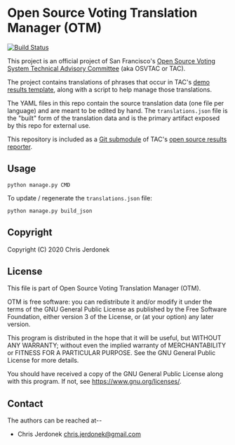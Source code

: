 # Open Source Voting Translation Manager (OTM)

[![Build Status](https://travis-ci.org/OSVTAC/osv-translations.svg?branch=master)](https://travis-ci.org/OSVTAC/osv-translations)

This project is an official project of San Francisco's [Open Source Voting
System Technical Advisory Committee][osvtac] (aka OSVTAC or TAC).

The project contains translations of phrases that occur in TAC's
[demo results template][demo-template], along with a script to help
manage those translations.

The YAML files in this repo contain the source translation data (one
file per language) and are meant to be edited by hand.
The `translations.json` file is the "built" form of the translation data
and is the primary artifact exposed by this repo for external use.

This repository is included as a [Git submodule][git-submodule] of TAC's
[open source results reporter][orr].


## Usage

```
python manage.py CMD
```

To update / regenerate the `translations.json` file:

```
python manage.py build_json
```


## Copyright

Copyright (C) 2020  Chris Jerdonek


## License

This file is part of Open Source Voting Translation Manager (OTM).

OTM is free software: you can redistribute it and/or modify
it under the terms of the GNU General Public License as published by
the Free Software Foundation, either version 3 of the License, or
(at your option) any later version.

This program is distributed in the hope that it will be useful,
but WITHOUT ANY WARRANTY; without even the implied warranty of
MERCHANTABILITY or FITNESS FOR A PARTICULAR PURPOSE.  See the
GNU General Public License for more details.

You should have received a copy of the GNU General Public License
along with this program.  If not, see <https://www.gnu.org/licenses/>.


## Contact

The authors can be reached at--

* Chris Jerdonek <chris.jerdonek@gmail.com>


[demo-template]: https://github.com/OSVTAC/osv-results-reporter/tree/master/templates/demo-template
[git-submodule]: https://git-scm.com/book/en/v2/Git-Tools-Submodules
[orr]: https://github.com/OSVTAC/osv-results-reporter
[osvtac]: https://osvtac.github.io/
